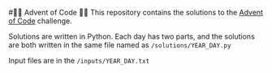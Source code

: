 #🎄🎄 Advent of Code 🎄🎄
This repository contains the solutions to the [Advent of Code](https://adventofcode.com/) challenge.

Solutions are written in Python. Each day has two parts, and the solutions are both written in the same file named as `/solutions/YEAR_DAY.py`

Input files are in the `/inputs/YEAR_DAY.txt`